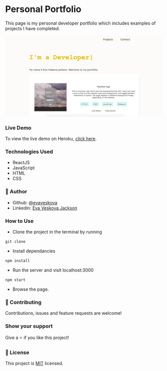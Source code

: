 # Personal Portfolio
This page is my personal developer portfolio which includes examples of projects I have completed.

![screenshot](./src/preview.png)

### Live Demo
To view the live demo on Heroku, [click here](https://evaveskova.herokuapp.com/).

### Technologies Used
* ReactJS
* JavaScript
* HTML
* CSS

### 👤 Author

* Github: [@evaveskova](https://github.com/evaveskova)
* Linkedin: [Eva Veskova Jackson](https://www.linkedin.com/in/evaveskova/)

### How to Use
* Clone the project in the terminal by running
```
git clone
```
* Install dependancies
```
npm install
```
* Run the server and visit localhost:3000
```
npm start
```
* Browse the page.

### 🤝 Contributing

Contributions, issues and feature requests are welcome!

### Show your support

Give a ⭐️ if you like this project!

### 📝 License

This project is [MIT](lic.url) licensed.
